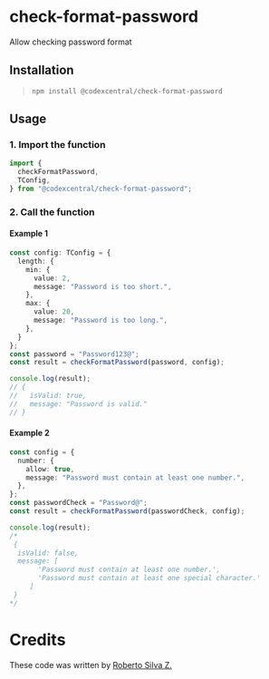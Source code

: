# check-format-password

Allow checking password format

## Installation

> `npm install @codexcentral/check-format-password`

## Usage

### 1. Import the function

```javascript
import {
  checkFormatPassword,
  TConfig,
} from "@codexcentral/check-format-password";
```

### 2. Call the function

#### Example 1

```typescript
const config: TConfig = {
  length: {
    min: {
      value: 2,
      message: "Password is too short.",
    },
    max: {
      value: 20,
      message: "Password is too long.",
    },
  }
};
const password = "Password123@";
const result = checkFormatPassword(password, config);

console.log(result);
// {
//   isValid: true,
//   message: "Password is valid."
// }
```

#### Example 2

```typescript
const config = {
  number: {
    allow: true,
    message: "Password must contain at least one number.",
  },
};
const passwordCheck = "Password@";
const result = checkFormatPassword(passwordCheck, config);

console.log(result);
/*
 {
  isValid: false,
  message: [
       'Password must contain at least one number.',
       'Password must contain at least one special character.'
     ]
 }
*/
```

# Credits

These code was written by [Roberto Silva Z.](https://www.linkedin.com/in/robertosilvazuniga/)
